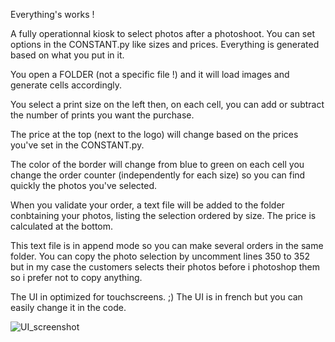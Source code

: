 Everything's works !

A fully operationnal kiosk to select photos after a photoshoot.
You can set options in the CONSTANT.py like sizes and prices.
Everything is generated based on what you put in it.

You open a FOLDER (not a specific file !) and it will load images and generate cells accordingly.

You select a print size on the left then, on each cell, you can add or subtract the number of prints you want the purchase.

The price at the top (next to the logo) will change based on the prices you've set in the CONSTANT.py.

The color of the border will change from blue to green on each cell you change the order counter (independently for each size) so you can find quickly the photos you've selected.

When you validate your order, a text file will be added to the folder conbtaining your photos, listing the selection ordered by size. The price is calculated at the bottom.

This text file is in append mode so you can make several orders in the same folder.
You can copy the photo selection by uncomment lines 350 to 352 but in my case the customers selects their photos before i photoshop them so i prefer not to copy anything.

The UI in optimized for touchscreens. ;)
The UI is in french but you can easily change it in the code.

![UI_screenshot](https://user-images.githubusercontent.com/16622605/206891272-a660bcbf-c6df-4301-b463-546844b56c35.jpg)
